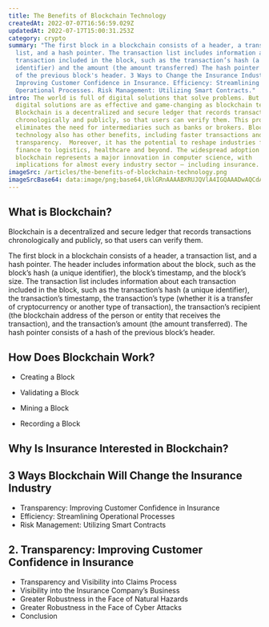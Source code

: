 ```yaml
---
title: The Benefits of Blockchain Technology
createdAt: 2022-07-07T16:56:59.029Z
updatedAt: 2022-07-17T15:00:31.253Z
category: crypto
summary: "The first block in a blockchain consists of a header, a transaction
  list, and a hash pointer. The transaction list includes information about each
  transaction included in the block, such as the transaction’s hash (a unique
  identifier) and the amount (the amount transferred) The hash pointer is a hash
  of the previous block's header. 3 Ways to Change the Insurance Industry:
  Improving Customer Confidence in Insurance. Efficiency: Streamlining
  Operational Processes. Risk Management: Utilizing Smart Contracts."
intro: The world is full of digital solutions that solve problems. But few
  digital solutions are as effective and game-changing as blockchain technology.
  Blockchain is a decentralized and secure ledger that records transactions
  chronologically and publicly, so that users can verify them. This process
  eliminates the need for intermediaries such as banks or brokers. Blockchain
  technology also has other benefits, including faster transactions and greater
  transparency.  Moreover, it has the potential to reshape industries from
  finance to logistics, healthcare and beyond. The widespread adoption of
  blockchain represents a major innovation in computer science, with
  implications for almost every industry sector — including insurance.
imageSrc: /articles/the-benefits-of-blockchain-technology.png
imageSrcBase64: data:image/png;base64,UklGRnAAAABXRUJQVlA4IGQAAADwAQCdASoKAAoAAUAmJYwC7AELKMy9C4AA/v4sIp13a1Zdx5FcTkaIwfZMDzER7ha7KoiMAfpDl0NyJt3pZKh4wNx7J3YbaVszZ9YLrap+eVn8EJS3ztzxaYdX4UAyo69u6AAA
---
```


## What is Blockchain?

Blockchain is a decentralized and secure ledger that records transactions chronologically and publicly, so that users can verify them.

The first block in a blockchain consists of a header, a transaction list, and a hash pointer. The header includes information about the block, such as the block’s hash (a unique identifier), the block’s timestamp, and the block’s size. The transaction list includes information about each transaction included in the block, such as the transaction’s hash (a unique identifier), the transaction’s timestamp, the transaction’s type (whether it is a transfer of cryptocurrency or another type of transaction), the transaction’s recipient (the blockchain address of the person or entity that receives the transaction), and the transaction’s amount (the amount transferred). The hash pointer consists of a hash of the previous block’s header.

## How Does Blockchain Work?

- Creating a Block

- Validating a Block

- Mining a Block

- Recording a Block

## Why Is Insurance Interested in Blockchain?

## 3 Ways Blockchain Will Change the Insurance Industry
- Transparency: Improving Customer Confidence in Insurance
- Efficiency: Streamlining Operational Processes
- Risk Management: Utilizing Smart Contracts

## 2. Transparency: Improving Customer Confidence in Insurance
- Transparency and Visibility into Claims Process
- Visibility into the Insurance Company’s Business
- Greater Robustness in the Face of Natural Hazards
- Greater Robustness in the Face of Cyber Attacks
- Conclusion
